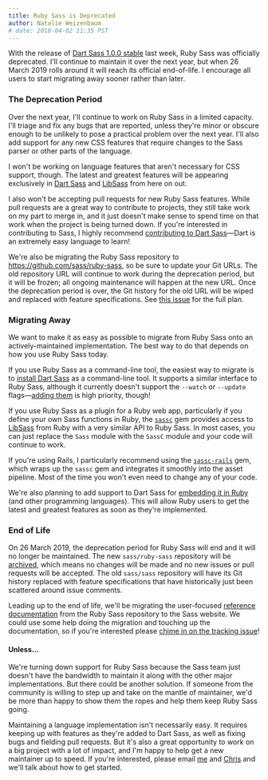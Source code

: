 ```yaml
---
title: Ruby Sass is Deprecated
author: Natalie Weizenbaum
# date: 2018-04-02 11:35 PST
---
```


With the release of [Dart Sass 1.0.0 stable](/blog/dart-sass-100-is-released)
last week, Ruby Sass was officially deprecated. I'll continue to maintain it
over the next year, but when 26 March 2019 rolls around it will reach its
official end-of-life. I encourage all users to start migrating away sooner
rather than later.

### The Deprecation Period

Over the next year, I'll continue to work on Ruby Sass in a limited capacity.
I'll triage and fix any bugs that are reported, unless they're minor or obscure
enough to be unlikely to pose a practical problem over the next year. I'll also
add support for any new CSS features that require changes to the Sass parser or
other parts of the language.

I won't be working on language features that aren't necessary for CSS support,
though. The latest and greatest features will be appearing exclusively in [Dart
Sass](/dart-sass) and [LibSass](/libsass) from here on out.

I also won't be accepting pull requests for new Ruby Sass features. While pull
requests are a great way to contribute to projects, they still take work on my
part to merge in, and it just doesn't make sense to spend time on that work when
the project is being turned down. If you're interested in contributing to Sass,
I highly recommend [contributing to Dart
Sass](https://github.com/sass/dart-sass/issues?q=is%3Aissue+is%3Aopen+label%3A%22help+wanted%22)—Dart
is an extremely easy language to learn!

We're also be migrating the Ruby Sass repository to
https://github.com/sass/ruby-sass, so be sure to update your Git URLs. The old
repository URL will continue to work during the deprecation period, but it will
be frozen; all ongoing maintenance will happen at the new URL. Once the
deprecation period is over, the Git history for the old URL will be wiped and
replaced with feature specifications. See [this
issue](https://github.com/sass/sass/issues/2480) for the full plan.

### Migrating Away

We want to make it as easy as possible to migrate from Ruby Sass onto an
actively-maintained implementation. The best way to do that depends on how you
use Ruby Sass today.

If you use Ruby Sass as a command-line tool, the easiest way to migrate is to
[install Dart Sass](/install) as a command-line tool. It supports a similar
interface to Ruby Sass, although it currently doesn't support the `--watch` or
`--update` flags—[adding them](https://github.com/sass/dart-sass/issues/264) is
high priority, though!

If you use Ruby Sass as a plugin for a Ruby web app, particularly if you define
your own Sass functions in Ruby, the
[`sassc`](https://github.com/sass/sassc-ruby) gem provides access to
[LibSass](/libsass) from Ruby with a very similar API to Ruby Sass. In most
cases, you can just replace the `Sass` module with the `SassC` module and your
code will continue to work.

If you're using Rails, I particularly recommend using the
[`sassc-rails`](https://github.com/sass/sassc-rails) gem, which wraps up the
`sassc` gem and integrates it smoothly into the asset pipeline. Most of the time
you won't even need to change any of your code.

We're also planning to add support to Dart Sass for [embedding it in
Ruby](https://github.com/sass/dart-sass/issues/248) (and other programming
languages). This will allow Ruby users to get the latest and greatest features
as soon as they're implemented.

### End of Life

On 26 March 2019, the deprecation period for Ruby Sass will end and it will no
longer be maintained. The new `sass/ruby-sass` repository will be
[archived](https://help.github.com/articles/about-archiving-repositories/),
which means no changes will be made and no new issues or pull requests will be
accepted. The old `sass/sass` repository will have its Git history replaced with
feature specifications that have historically just been scattered around issue
comments.

Leading up to the end of life, we'll be migrating the user-focused [reference
documentation](/documentation/file.SASS_REFERENCE.html) from the Ruby Sass
repository to the Sass website. We could use some help doing the migration and
touching up the documentation, so if you're interested please [chime in on the
tracking issue](https://github.com/sass/sass-site/issues/205)!

#### Unless...

We're turning down support for Ruby Sass because the Sass team just doesn't have
the bandwidth to maintain it along with the other major implementations. But
there could be another solution. If someone from the community is willing to
step up and take on the mantle of maintainer, we'd be more than happy to show
them the ropes and help them keep Ruby Sass going.

Maintaining a language implementation isn't necessarily easy. It requires
keeping up with features as they're added to Dart Sass, as well as fixing bugs
and fielding pull requests. But it's also a great opportunity to work on a big
project with a lot of impact, and I'm happy to help get a new maintainer up to
speed. If you're interested, please email [me](mailto:nex342@gmail.com) and
[Chris](mailto:chris@eppsteins.net) and we'll talk about how to get started.
